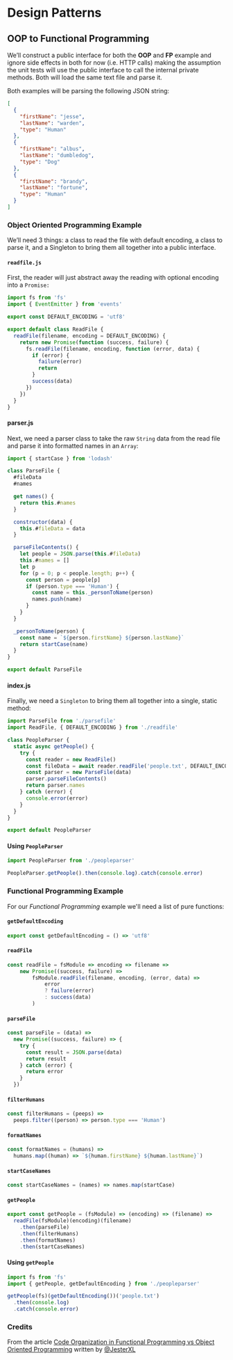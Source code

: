 # Design Patterns

## OOP to Functional Programming

We’ll construct a public interface for both the **OOP** and **FP** example and ignore side effects in both for now (i.e. HTTP calls) making the assumption the unit tests will use the public interface to call the internal private methods. Both will load the same text file and parse it.

Both examples will be parsing the following JSON string:

```json
[
  {
    "firstName": "jesse",
    "lastName": "warden",
    "type": "Human"
  },
  {
    "firstName": "albus",
    "lastName": "dumbledog",
    "type": "Dog"
  },
  {
    "firstName": "brandy",
    "lastName": "fortune",
    "type": "Human"
  }
]
```

### Object Oriented Programming Example

We’ll need 3 things: a class to read the file with default encoding, a class to parse it, and a Singleton to bring them all together into a public interface.

#### `readfile.js`

First, the reader will just abstract away the reading with optional encoding into a `Promise:`

```js
import fs from 'fs'
import { EventEmitter } from 'events'

export const DEFAULT_ENCODING = 'utf8'

export default class ReadFile {
  readFile(filename, encoding = DEFAULT_ENCODING) {
    return new Promise(function (success, failure) {
      fs.readFile(filename, encoding, function (error, data) {
        if (error) {
          failure(error)
          return
        }
        success(data)
      })
    })
  }
}
```

#### parser.js

Next, we need a parser class to take the raw `String` data from the read file and parse it into formatted names in an `Array`:

```js
import { startCase } from 'lodash'

class ParseFile {
  #fileData
  #names

  get names() {
    return this.#names
  }

  constructor(data) {
    this.#fileData = data
  }

  parseFileContents() {
    let people = JSON.parse(this.#fileData)
    this.#names = []
    let p
    for (p = 0; p < people.length; p++) {
      const person = people[p]
      if (person.type === 'Human') {
        const name = this._personToName(person)
        names.push(name)
      }
    }
  }

  _personToName(person) {
    const name = `${person.firstName} ${person.lastName}`
    return startCase(name)
  }
}

export default ParseFile
```

#### index.js

Finally, we need a `Singleton` to bring them all together into a single, static method:

```js
import ParseFile from './parsefile'
import ReadFile, { DEFAULT_ENCODING } from './readfile'

class PeopleParser {
  static async getPeople() {
    try {
      const reader = new ReadFile()
      const fileData = await reader.readFile('people.txt', DEFAULT_ENCODING)
      const parser = new ParseFile(data)
      parser.parseFileContents()
      return parser.names
    } catch (error) {
      console.error(error)
    }
  }
}

export default PeopleParser
```

#### Using `PeopleParser`

```js
import PeopleParser from './peopleparser'

PeopleParser.getPeople().then(console.log).catch(console.error)
```

### Functional Programming Example

For our _Functional Programming_ example we'll need a list of pure functions:

#### `getDefaultEncoding`

```js
export const getDefaultEncoding = () => 'utf8'
```

#### `readFile`

```js
const readFile = fsModule => encoding => filename =>
    new Promise((success, failure) =>
        fsModule.readFile(filename, encoding, (error, data) =>
            error
            ? failure(error)
            : success(data)
        )
```

#### `parseFile`

```js
const parseFile = (data) =>
  new Promise((success, failure) => {
    try {
      const result = JSON.parse(data)
      return result
    } catch (error) {
      return error
    }
  })
```

#### `filterHumans`

```js
const filterHumans = (peeps) =>
  peeps.filter((person) => person.type === 'Human')
```

#### `formatNames`

```js
const formatNames = (humans) =>
  humans.map((human) => `${human.firstName} ${human.lastName}`)
```

#### `startCaseNames`

```js
const startCaseNames = (names) => names.map(startCase)
```

#### `getPeople`

```js
export const getPeople = (fsModule) => (encoding) => (filename) =>
  readFile(fsModule)(encoding)(filename)
    .then(parseFile)
    .then(filterHumans)
    .then(formatNames)
    .then(startCaseNames)
```

#### Using `getPeople`

```js
import fs from 'fs'
import { getPeople, getDefaultEncoding } from './peopleparser'

getPeople(fs)(getDefaultEncoding())('people.txt')
  .then(console.log)
  .catch(console.error)
```

### Credits

From the article [Code Organization in Functional Programming vs Object Oriented Programming](https://dev.to/jesterxl/code-organization-in-functional-programming-vs-object-oriented-programming-79i) written by [@JesterXL](https://github.com/JesterXL)
